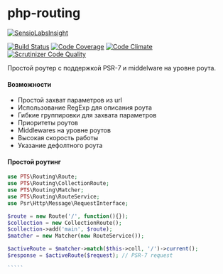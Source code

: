 # php-routing

[![SensioLabsInsight](https://insight.sensiolabs.com/projects/89812ecc-babb-441e-acca-466c87e03a54/big.png)](https://insight.sensiolabs.com/projects/89812ecc-babb-441e-acca-466c87e03a54)

[![Build Status](https://travis-ci.org/alexpts/php-routing.svg?branch=master)](https://travis-ci.org/alexpts/php-routing)
[![Code Coverage](https://scrutinizer-ci.com/g/alexpts/php-routing/badges/coverage.png?b=master)](https://scrutinizer-ci.com/g/alexpts/php-routing/?branch=master)
[![Code Climate](https://codeclimate.com/github/alexpts/php-routing/badges/gpa.svg)](https://codeclimate.com/github/alexpts/php-routing)
[![Scrutinizer Code Quality](https://scrutinizer-ci.com/g/alexpts/php-routing/badges/quality-score.png?b=master)](https://scrutinizer-ci.com/g/alexpts/php-routing/?branch=master)


Простой роутер с поддержкой PSR-7 и middelware на уровне роута.

#### Возможности
- Простой захват параметров из url
- Использование RegExp для описания роута
- Гибкие группировки для захвата параметров
- Приоритеты роутов
- Middlewares на уровне роутов
- Высокая скорость работы
- Указание дефолтного роута

#### Простой роутинг
``````php
use PTS\Routing\Route;
use PTS\Routing\CollectionRoute;
use PTS\Routing\Matcher;
use PTS\Routing\RouteService;
use Psr\Http\Message\RequestInterface;

$route = new Route('/', function(){});
$collection = new CollectionRoute();
$collection->add('main', $route);
$matcher = new Matcher(new RouteService());

$activeRoute = $matcher->match($this->coll, '/')->current();
$response = $activeRoute($request); // PSR-7 request

`````